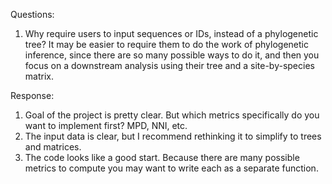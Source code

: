 

Questions:

1. Why require users to input sequences or IDs, instead of a phylogenetic tree? It may be easier to require them to do the work of phylogenetic inference, since there are so many possible ways to do it, and then you focus on a downstream analysis using their tree and a site-by-species matrix.

Response:

1. Goal of the project is pretty clear. But which metrics specifically do you want to implement first? MPD, NNI, etc.
2. The input data is clear, but I recommend rethinking it to simplify to trees and matrices.
3. The code looks like a good start. Because there are many possible metrics to compute you may want to write each as a separate function.

